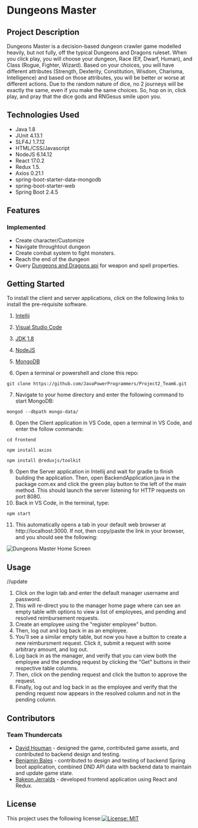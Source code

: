 #  Dungeons Master

## Project Description
Dungeons Master is a decision-based dungeon crawler game modelled heavily, but not fully, off the typical Dungeons and Dragons ruleset. When you click play, you will choose your dungeon, Race (Elf, Dwarf, Human), and Class (Rogue, Fighter, Wizard). Based on your choices, you will have different attributes (Strength, Dexterity, Constitution, Wisdom, Charisma, Intelligence) and based on those attributes, you will be better or worse at different actions. Due to the random nature of dice, no 2 journeys will be exactly the same, even if you make the same choices. So, hop on in, click play, and pray that the dice gods and RNGesus smile upon you.
	
## Technologies Used
- Java 1.8
- JUnit 4.13.1
- SLF4J 1.7.12
- HTML/CSS/Javascript
- NodeJS 6.14.12
- React 17.0.2
- Redux 1.5.
- Axios 0.21.1
- spring-boot-starter-data-mongodb
- spring-boot-starter-web
- Spring Boot 2.4.5

## Features

### Implemented
- Create character/Customize
- Navigate throughtout dungeon
- Create combat system to fight monsters.
- Reach the end of the dungeon
- Query [Dungeons and Dragons api](https://www.dnd5eapi.co) for weapon and spell properties.

## Getting Started
To install the client and server applications, click on the following links to install the pre-requisite software.

1) [Intellij](https://www.jetbrains.com/help/idea/installation-guide.html)
2) [Visual Studio Code](https://code.visualstudio.com/download)
3) [JDK 1.8](https://docs.oracle.com/javase/8/docs/technotes/guides/install/install_overview.html)
4) [NodeJS](https://docs.npmjs.com/downloading-and-installing-node-js-and-npm)
5) [MongoDB](https://docs.mongodb.com/manual/installation/)

6) Open a terminal or powershell and clone this repo:

```git clone https://github.com/JavaPowerProgrammers/Project2_Team6.git```

7) Navigate to your home directory and enter the following command to start MongoDB:

```mongod --dbpath mongo-data/```

8) Open the Client application in VS Code, open a terminal in VS Code, and enter the follow commands:

```cd frontend```

```npm install axios```

```npm install @reduxjs/toolkit```

9) Open the Server application in Intellij and wait for gradle to finish building the application. Then, open BackendApplication.java in the package com.ex and click the green play button to the left of the main method.  This should launch the server listening for HTTP requests on port 8080.
10) Back in VS Code, in the terminal, type:

```npm start```

11) This automatically opens a tab in your default web browser at http://localhost:3000.  If not, then copy/paste the link in your browser, and you should see the following:

![Dungeons Master Home Screen](/DungeonsMasterHome.png?raw=true "Dungeons Master Home Screen")

## Usage
//update
1) Click on the login tab and enter the default manager username and password.  
2) This will re-direct you to the manager home page where can see an empty table with options to view a list of employees, and pending and resolved reimbursement requests.  
3) Create an employee using the "register employee" button.  
4) Then, log out and log back in as an employee.  
5) You'll see a similar empty table, but now you have a button to create a new reimbursment request.  Click it, submit a request with some arbitrary amount, and log out.  
6) Log back in as the manager, and verify that you can view both the employee and the pending request by clicking the "Get" buttons in their respective table columns.  
7) Then, click on the pending request and click the button to approve the request.  
8) Finally, log out and log back in as the employee and verify that the pending request now appears in the resolved column and not in the pending column. 

	
## Contributors
### Team Thundercats
- [David Houman](https://github.com/DHouman) - designed the game, contributed game assets, and contributed to backend design and testing.
- [Benjamin Bales](https://github.com/benjaminbales) - contributed to design and testing of backend Spring boot application, combined DND API data with backend data to maintain and update game state.
- [Rakeon Jerralds](https://github.com/LORDBLACKSMITH-ray) - developed frontend application using React and Redux.

## License

This project uses the following license:[![License: MIT](https://img.shields.io/badge/License-MIT-yellow.svg)](https://opensource.org/licenses/MIT)

	
